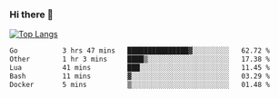 ### Hi there 👋

<!--
**3Xpl0it3r/3Xpl0it3r** is a ✨ _special_ ✨ repository because its `README.md` (this file) appears on your GitHub profile.

Here are some ideas to get you started:

- 🔭 I’m currently working on ...
- 🌱 I’m currently learning ...
- 👯 I’m looking to collaborate on ...
- 🤔 I’m looking for help with ...
- 💬 Ask me about ...
- 📫 How to reach me: ...
- 😄 Pronouns: ...
- ⚡ Fun fact: ...
-->


[![Top Langs](https://github-readme-stats.vercel.app/api/top-langs/?username=3Xpl0it3r&layout=compact)](https://github.com/3Xpl0it3r/3Xpl0it3r)

<!--START_SECTION:waka-->

```txt
Go           3 hrs 47 mins   ███████████████▓░░░░░░░░░   62.72 %
Other        1 hr 3 mins     ████▒░░░░░░░░░░░░░░░░░░░░   17.38 %
Lua          41 mins         ███░░░░░░░░░░░░░░░░░░░░░░   11.45 %
Bash         11 mins         ▓░░░░░░░░░░░░░░░░░░░░░░░░   03.29 %
Docker       5 mins          ▒░░░░░░░░░░░░░░░░░░░░░░░░   01.48 %
```

<!--END_SECTION:waka-->
